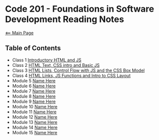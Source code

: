 # Code 201 - Foundations in Software Development Reading Notes

[<== Main Page](../README.md)

## Table of Contents

- Class 1 [Introductory HTML and JS](class-01.md)
- Class 2 [HTML Text, CSS intro and Basic JS](class-02.md)
- Class 3 [HTML Lists, Control Flow with JS and the CSS Box Model](class-03.md)
- Class 4 [HTML Links, JS Functions and Intro to CSS Layout](class-04.md)
- Module 5 [Name Here](address)
- Module 6 [Name Here](address)
- Module 7 [Name Here](address)
- Module 8 [Name Here](address)
- Module 9 [Name Here](address)
- Module 10 [Name Here](address)
- Module 11 [Name Here](address)
- Module 12 [Name Here](address)
- Module 13 [Name Here](address)
- Module 14 [Name Here](address)
- Module 15 [Name Here](address)
